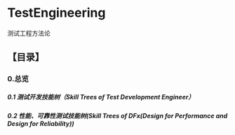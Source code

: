 # TestEngineering
测试工程方法论

## 【目录】

### 0.总览

##### 0.1 测试开发技能树（Skill Trees of Test Development Engineer）

##### 0.2 性能、可靠性测试技能树(Skill Trees of DFx(Design for Performance and Design for Reliability))

